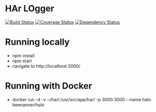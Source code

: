 # HAr LOgger
[![Build Status](https://travis-ci.org/beenanner/halo.svg?branch=master)](https://travis-ci.org/beenanner/halo) [![Coverage Status](https://coveralls.io/repos/github/beenanner/halo/badge.svg?branch=master)](https://coveralls.io/github/beenanner/halo?branch=master) [![Dependency Status](https://david-dm.org/beenanner/halo.svg)](https://david-dm.org/beenanner/halo)

Running locally
===============
- npm install
- npm start
- navigate to http://localhost:3000/

Running with Docker
===================
- docker run -d -v ~/har/:/usr/src/app/har/ -p 3000:3000 --name halo beenanner/halo
